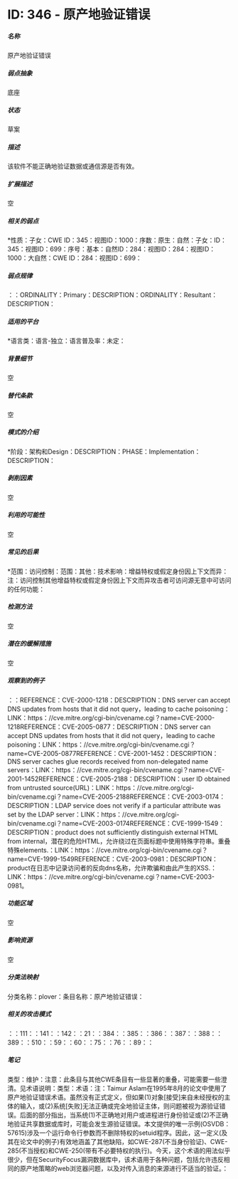 # ID: 346 - 原产地验证错误
<h5>名称</h5>原产地验证错误
<h5>弱点抽象</h5>底座
<h5>状态</h5>草案
<h5>描述</h5>该软件不能正确地验证数据或通信源是否有效。
<h5>扩展描述</h5>空
<h5>相关的弱点</h5>*性质：子女：CWE ID：345：视图ID：1000：序数：原生：自然：子女：ID：345：视图ID：699：序号：基本：自然ID：284：视图ID：284：视图ID：1000：大自然：CWE ID：284：视图ID：699：
<h5>弱点规律</h5>：：ORDINALITY：Primary：DESCRIPTION：ORDINALITY：Resultant：DESCRIPTION：
<h5>适用的平台</h5>*语言类：语言-独立：语言普及率：未定：
<h5>背景细节</h5>空
<h5>替代条款</h5>空
<h5>模式的介绍</h5>*阶段：架构和Design：DESCRIPTION：PHASE：Implementation：DESCRIPTION：
<h5>剥削因素</h5>空
<h5>利用的可能性</h5>空
<h5>常见的后果</h5>*范围：访问控制：范围：其他：技术影响：增益特权或假定身份因上下文而异：注：访问控制其他增益特权或假定身份因上下文而异攻击者可访问源无意中可访问的任何功能：
<h5>检测方法</h5>空
<h5>潜在的缓解措施</h5>空
<h5>观察到的例子</h5>：：REFERENCE：CVE-2000-1218：DESCRIPTION：DNS server can accept DNS updates from hosts that it did not query，leading to cache poisoning：LINK：https：//cve.mitre.org/cgi-bin/cvename.cgi？name=CVE-2000-1218REFERENCE：CVE-2005-0877：DESCRIPTION：DNS server can accept DNS updates from hosts that it did not query，leading to cache poisoning：LINK：https：//cve.mitre.org/cgi-bin/cvename.cgi？name=CVE-2005-0877REFERENCE：CVE-2001-1452：DESCRIPTION：DNS server caches glue records received from non-delegated name servers：LINK：https：//cve.mitre.org/cgi-bin/cvename.cgi？name=CVE-2001-1452REFERENCE：CVE-2005-2188：DESCRIPTION：user ID obtained from untrusted source(URL)：LINK：https：//cve.mitre.org/cgi-bin/cvename.cgi？name=CVE-2005-2188REFERENCE：CVE-2003-0174：DESCRIPTION：LDAP service does not verify if a particular attribute was set by the LDAP server：LINK：https：//cve.mitre.org/cgi-bin/cvename.cgi？name=CVE-2003-0174REFERENCE：CVE-1999-1549：DESCRIPTION：product does not sufficiently distinguish external HTML from internal，潜在的危险HTML，允许绕过在页面标题中使用特殊字符串。重叠特殊elements.：LINK：https：//cve.mitre.org/cgi-bin/cvename.cgi？name=CVE-1999-1549REFERENCE：CVE-2003-0981：DESCRIPTION：product在日志中记录访问者的反向dns名称，允许欺骗和由此产生的XSS.：LINK：https：//cve.mitre.org/cgi-bin/cvename.cgi？name=CVE-2003-0981。
<h5>功能区域</h5>空
<h5>影响资源</h5>空
<h5>分类法映射</h5>分类名称：plover：条目名称：原产地验证错误：
<h5>相关的攻击模式</h5>：：111：：141：：142：：21：：384：：385：：386：：387：：388：：389：：510：：59：：60：：75：：76：：89：：
<h5>笔记</h5>类型：维护：注意：此条目与其他CWE条目有一些显著的重叠，可能需要一些澄清。见术语说明：类型：术语：注：Taimur Aslam在1995年8月的论文中使用了原产地验证错误术语。虽然没有正式定义，但如果(1)对象[接受]来自未经授权的主体的输入，或(2)系统[失败]无法正确或完全地验证主体，则问题被视为源验证错误。后面的部分指出，当系统(1)不正确地对用户或进程进行身份验证或(2)不正确地验证共享数据或库时，可能会发生源验证错误。本文提供的唯一示例(OSVDB：57615)涉及一个运行命令行参数而不删除特权的setuid程序。因此，这一定义(及其在论文中的例子)有效地涵盖了其他缺陷，如CWE-287(不当身份验证)、CWE-285(不当授权)和CWE-250(带有不必要特权的执行)。今天，这个术语的用法似乎很少，但在SecurityFocus漏洞数据库中，该术语用于各种问题，包括允许违反相同的原产地策略的web浏览器问题，以及对传入消息的来源进行不适当的验证。：

